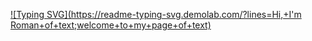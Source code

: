 [![Typing SVG](https://readme-typing-svg.demolab.com/?lines=Hi,+I'm Roman+of+text;welcome+to+my+page+of+text)](https://git.io/typing-svg)
